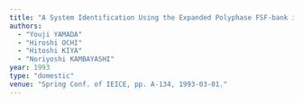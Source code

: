 ```yaml
---
title: "A System Identification Using the Expanded Polyphase FSF-bank in a Decimation Factor"
authors:
  - "Youji YAMADA"
  - "Hiroshi OCHI"
  - "Hitoshi KIYA"
  - "Noriyoshi KAMBAYASHI"
year: 1993
type: "domestic"
venue: "Spring Conf. of IEICE, pp. A-134, 1993-03-01."
---
```

